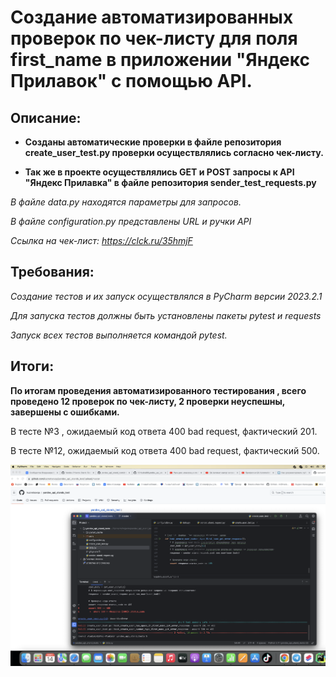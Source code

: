 # Создание автоматизированных проверок по чек-листу для поля first_name  в приложении "Яндекс Прилавок" с помощью API.

 ## Описание:
- **Созданы автоматические проверки в файле репозитория create_user_test.py проверки осуществлялись согласно чек-листу.**

- **Так же в проекте осуществлялись GET и POST запросы к API "Яндекс Прилавка" в файле репозитория sender_test_requests.py**

*В файле data.py находятся параметры для запросов.*

*В файле configuration.py представлены URL и ручки API*

*Ссылка на чек-лист: https://clck.ru/35hmjF*
## Требования:
*Создание тестов и их запуск осуществлялся в PyCharm версии 2023.2.1*

*Для запуска тестов должны быть установлены пакеты pytest и requests*

*Запуск всех тестов выполняется командой pytest.*

## Итоги:
**По итогам проведения автоматизированного тестирования , всего проведено 12 проверок по чек-листу, 2 проверки неуспешны, завершены с ошибками.** 

В тесте №3 , ожидаемый код ответа 400 bad request, фактический 201. 

В тесте №12, ожидаемый код ответа 400 bad request, фактический 500.

![Снимок экрана](https://github.com/kuznetsovqa/yandex_api_stands_test/blob/master/Снимок%20экрана%202023-09-14%20в%2013.58.09.png)
